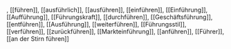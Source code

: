 , [[führen]], [[ausführlich]], [[ausführen]], [[einführen]], [[Einführung]], [[Aufführung]], [[Führungskraft]], [[durchführen]], [[Geschäftsführung]], [[entführen]], [[Ausführung]], [[weiterführen]], [[Führungsstil]], [[verführen]], [[zurückführen]], [[Markteinführung]], [[anführen]], [[Führer]], [[an der Stirn führen]]
